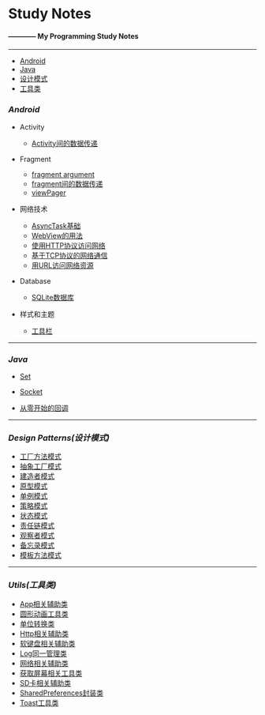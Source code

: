 # Study Notes
#### ———— My Programming Study Notes
----------------

 + <a href="#Android">Android</a>
 + <a href="#Java">Java</a>
 + <a href="#DesignPatterns">设计模式</a>
 + <a href="#Utils">工具类</a>

### <i id="Android">Android</i>

+ Activity

  - [Activity间的数据传递](https://github.com/InnoFang/IFNote/blob/master/Android/Activity/Activity%E9%97%B4%E7%9A%84%E6%95%B0%E6%8D%AE%E4%BC%A0%E9%80%92.md)

+ Fragment

  - [fragment argument](https://github.com/InnoFang/IFNote/blob/master/Android/Fragment/fragment%20argument.md)
  - [fragment间的数据传递](https://github.com/InnoFang/IFNote/blob/master/Android/Fragment/fragment%E9%97%B4%E7%9A%84%E6%95%B0%E6%8D%AE%E4%BC%A0%E9%80%92.md)
  - [viewPager](https://github.com/InnoFang/IFNote/blob/master/Android/Fragment/viewPager.md)

+ 网络技术

  - [AsyncTask基础](https://github.com/InnoFang/IFNote/blob/master/Android/%E7%BD%91%E7%BB%9C%E6%8A%80%E6%9C%AF/AsyncTask%E5%9F%BA%E7%A1%80.md)
  - [WebView的用法](https://github.com/InnoFang/IFNote/blob/master/Android/%E7%BD%91%E7%BB%9C%E6%8A%80%E6%9C%AF/WebView%E7%9A%84%E7%94%A8%E6%B3%95.md)
  - [使用HTTP协议访问网络](https://github.com/InnoFang/IFNote/blob/master/Android/%E7%BD%91%E7%BB%9C%E6%8A%80%E6%9C%AF/%E4%BD%BF%E7%94%A8HTTP%E5%8D%8F%E8%AE%AE%E8%AE%BF%E9%97%AE%E7%BD%91%E7%BB%9C.md)
  - [基于TCP协议的网络通信](https://github.com/InnoFang/IFNote/blob/master/Android/%E7%BD%91%E7%BB%9C%E6%8A%80%E6%9C%AF/%E5%9F%BA%E4%BA%8ETCP%E5%8D%8F%E8%AE%AE%E7%9A%84%E7%BD%91%E7%BB%9C%E9%80%9A%E4%BF%A1.md)
  - [用URL访问网络资源](https://github.com/InnoFang/IFNote/blob/master/Android/%E7%BD%91%E7%BB%9C%E6%8A%80%E6%9C%AF/%E7%94%A8URL%E8%AE%BF%E9%97%AE%E7%BD%91%E7%BB%9C%E8%B5%84%E6%BA%90.md)

+ Database

  - [SQLite数据库](https://innofang.github.io/2017/02/19/SQLite%E7%9A%84%E7%AE%80%E5%8D%95%E5%AE%9E%E7%94%A8/)

+ 样式和主题

  - [工具栏](https://github.com/InnoFang/IFNote/blob/master/Android/%E6%A0%B7%E5%BC%8F%E5%92%8C%E4%B8%BB%E9%A2%98/%E5%B7%A5%E5%85%B7%E6%A0%8F.md)

----------------

### <i id="Java">Java</i>

+ [Set](https://github.com/InnoFang/StudyNotes/blob/master/Java/Set.md)

+ [Socket](https://github.com/InnoFang/StudyNotes/blob/master/Java/Socket.md)

+ [从零开始的回调](https://innofang.github.io/2017/03/08/%E4%BB%8E%E9%9B%B6%E5%BC%80%E5%A7%8B%E7%9A%84%E5%9B%9E%E8%B0%83/)

----------------

### <i id="DesignPatterns">Design Patterns(设计模式)</i>

 + [工厂方法模式](https://github.com/InnoFang/DesignPatterns/tree/master/src/io/innofang/FactoryMethod)
 + [抽象工厂模式](https://github.com/InnoFang/DesignPatterns/tree/master/src/io/innofang/AbstractFactory)
 + [建造者模式](https://github.com/InnoFang/DesignPatterns/tree/master/src/io/innofang/Builder)
 + [原型模式](https://github.com/InnoFang/DesignPatterns/tree/master/src/io/innofang/Prototype)
 + [单例模式](https://github.com/InnoFang/DesignPatterns/tree/master/src/io/innofang/Singleton)
 + [策略模式](https://github.com/InnoFang/DesignPatterns/tree/master/src/io/innofang/Strategy)
 + [状态模式](https://github.com/InnoFang/DesignPatterns/tree/master/src/io/innofang/State)
 + [责任链模式](https://github.com/InnoFang/DesignPatterns/tree/master/src/io/innofang/ChainOfResponsibility)
 + [观察者模式](https://github.com/InnoFang/DesignPatterns/tree/master/src/io/innofang/Observer)
 + [备忘录模式](https://github.com/InnoFang/DesignPatterns/tree/master/out/production/Design%20Patterns/io/innofang/Memento)
 + [模板方法模式](https://github.com/InnoFang/DesignPatterns/tree/master/out/production/Design%20Patterns/io/innofang/TemplateMethod)

----------------
### <i id="Utils">Utils(工具类)</i>

 + [App相关辅助类](https://github.com/InnoFang/StudyNotes/blob/master/Utils/AppUtil.java)
 + [圆形动画工具类](https://github.com/InnoFang/StudyNotes/blob/master/Utils/CircularAnimUtil.java)
 + [单位转换类](https://github.com/InnoFang/StudyNotes/blob/master/Utils/DensityUtil.java)
 + [Http相关辅助类](https://github.com/InnoFang/StudyNotes/blob/master/Utils/HttpUtil.java)
 + [软键盘相关辅助类](https://github.com/InnoFang/StudyNotes/blob/master/Utils/KeyBoardUtil.java)
 + [Log同一管理类](https://github.com/InnoFang/StudyNotes/blob/master/Utils/L.java)
 + [网络相关辅助类](https://github.com/InnoFang/StudyNotes/blob/master/Utils/NetUtil.java)
 + [获取屏幕相关工具类](https://github.com/InnoFang/StudyNotes/blob/master/Utils/ScreenUtil.java)
 + [SD卡相关辅助类](https://github.com/InnoFang/StudyNotes/blob/master/Utils/SDCardUtil.java)
 + [SharedPreferences封装类](https://github.com/InnoFang/StudyNotes/blob/master/Utils/SPUtil.java)
 + [Toast工具类](https://github.com/InnoFang/StudyNotes/blob/master/Utils/ToastUtil.java)
 
